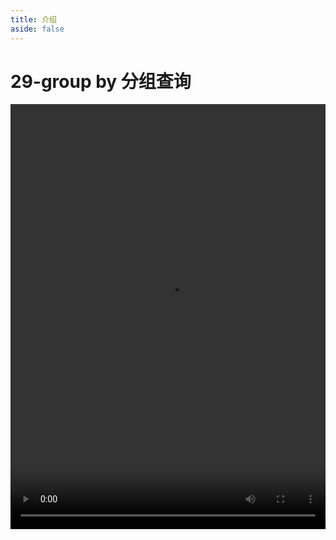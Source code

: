 ```yaml
---
title: 介绍
aside: false
---
```


# 29-group by 分组查询

<video autoplay src="http://qn.chinavanes.com/mysql/29-mysql%E4%B8%AD%E7%9A%84group%20by%E5%88%86%E7%BB%84%E6%9F%A5%E8%AF%A2.mp4" controls controlsList="nodownload" width="100%" height="680"/>

GROUP BY 子句用于将查询结果按一个或多个列的值进行分组，常与聚合函数（如 COUNT(), SUM(), AVG()等）一起使用，以计算每个组的汇总信息。分组查询适用于数据分析，如统计每个分类的销售总额或平均值。每个 GROUP BY 子句后的列都必须是可选的聚合函数的参数之一。

